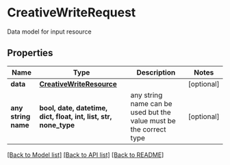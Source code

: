 # CreativeWriteRequest

Data model for input resource

## Properties
Name | Type | Description | Notes
------------ | ------------- | ------------- | -------------
**data** | [**CreativeWriteResource**](CreativeWriteResource.md) |  | [optional] 
**any string name** | **bool, date, datetime, dict, float, int, list, str, none_type** | any string name can be used but the value must be the correct type | [optional]

[[Back to Model list]](../README.md#documentation-for-models) [[Back to API list]](../README.md#documentation-for-api-endpoints) [[Back to README]](../README.md)


